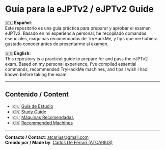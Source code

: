# Guía para la eJPTv2 / eJPTv2 Guide  

🇨🇱 **Español**:  
Este repositorio es una guía práctica para preparar y aprobar el examen eJPTv2. Basado en mi experiencia personal, he recopilado comandos esenciales, máquinas recomendadas de TryHackMe, y tips que me hubiera gustado conocer antes de presentarme al examen.  

🇺🇸 **English**:  
This repository is a practical guide to prepare for and pass the eJPTv2 exam. Based on my personal experience, I've compiled essential commands, recommended TryHackMe machines, and tips I wish I had known before taking the exam.  

---

## Contenido / Content  
- 🇨🇱 [Guía de Estudio](es/guia/guia.md)  
- 🇺🇸 [Study Guide](en/guide/guide.md)  
- 🇨🇱 [Máquinas Recomendadas](es/maquinas/tryhackme.md)  
- 🇺🇸 [Recommended Machines](en/machines/tryhackme.md)  

---

 **Contacto / Contact**: [atcarius@gmail.com](mailto:atcarius@gmail.com)  
 **Creado por / Made by**: [Carlos De Ferrari (ATCARIUS)](https://github.com/atcarius) 
